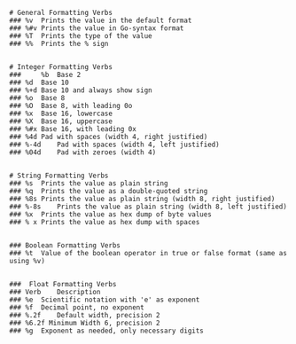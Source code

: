     # General Formatting Verbs
	### %v	Prints the value in the default format
	### %#v	Prints the value in Go-syntax format
	### %T	Prints the type of the value
	### %%	Prints the % sign


	# Integer Formatting Verbs
	### 	%b	Base 2
	### %d	Base 10
	### %+d	Base 10 and always show sign
	### %o	Base 8
	### %O	Base 8, with leading 0o
	### %x	Base 16, lowercase
	### %X	Base 16, uppercase
	### %#x	Base 16, with leading 0x
	### %4d	Pad with spaces (width 4, right justified)
	### %-4d	Pad with spaces (width 4, left justified)
	### %04d	Pad with zeroes (width 4)


	# String Formatting Verbs
	### %s	Prints the value as plain string
	### %q	Prints the value as a double-quoted string
	### %8s	Prints the value as plain string (width 8, right justified)
	### %-8s	Prints the value as plain string (width 8, left justified)
	### %x	Prints the value as hex dump of byte values
	### % x	Prints the value as hex dump with spaces


	### Boolean Formatting Verbs
	### %t	Value of the boolean operator in true or false format (same as using %v)


	###  Float Formatting Verbs
	### Verb	Description
	### %e	Scientific notation with 'e' as exponent
	### %f	Decimal point, no exponent
	### %.2f	Default width, precision 2
	### %6.2f Minimum Width 6, precision 2
	### %g	Exponent as needed, only necessary digits

